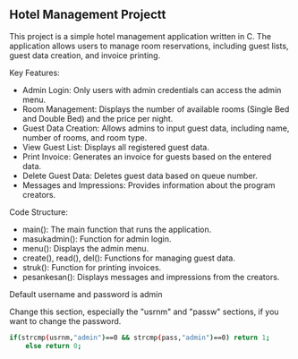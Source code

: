 ## Hotel Management Projectt


This project is a simple hotel management application written in C. The application allows users to manage room reservations, including guest lists, guest data creation, and invoice printing.

Key Features:
- Admin Login: Only users with admin credentials can access the admin menu.
- Room Management: Displays the number of available rooms (Single Bed and Double Bed) and the price per night.
- Guest Data Creation: Allows admins to input guest data, including name, number of rooms, and room type.
- View Guest List: Displays all registered guest data.
- Print Invoice: Generates an invoice for guests based on the entered data.
- Delete Guest Data: Deletes guest data based on queue number.
- Messages and Impressions: Provides information about the program creators.

Code Structure:
- main(): The main function that runs the application.
- masukadmin(): Function for admin login.
- menu(): Displays the admin menu.
- create(), read(), del(): Functions for managing guest data.
- struk(): Function for printing invoices.
- pesankesan(): Displays messages and impressions from the creators.

Default username and password is admin

Change this section, especially the "usrnm" and "passw" sections, if you want to change the password.
```bash
if(strcmp(usrnm,"admin")==0 && strcmp(pass,"admin")==0) return 1;
    else return 0;
